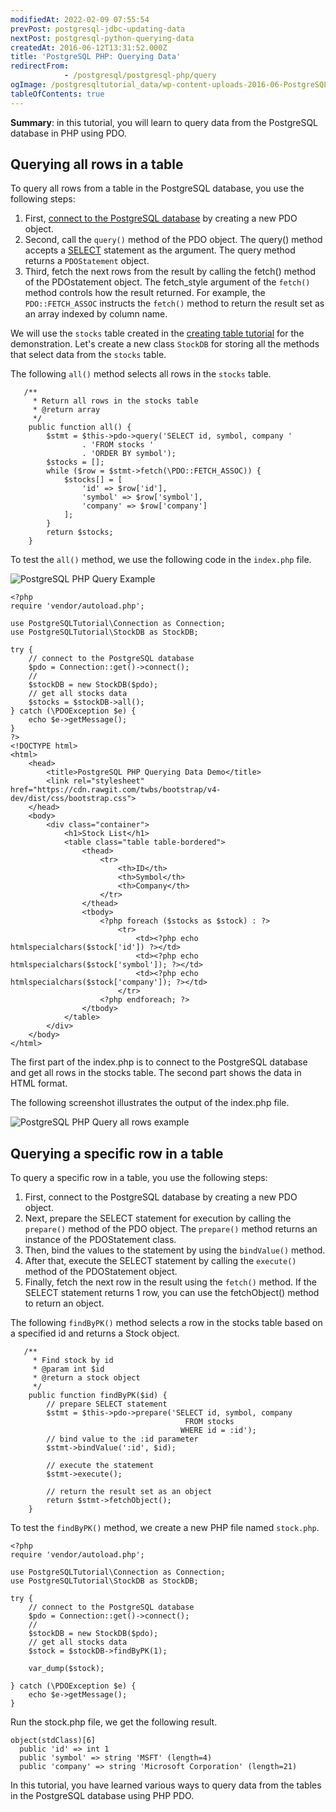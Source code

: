 ```yaml
---
modifiedAt: 2022-02-09 07:55:54
prevPost: postgresql-jdbc-updating-data
nextPost: postgresql-python-querying-data
createdAt: 2016-06-12T13:31:52.000Z
title: 'PostgreSQL PHP: Querying Data'
redirectFrom: 
            - /postgresql/postgresql-php/query
ogImage: /postgresqltutorial_data/wp-content-uploads-2016-06-PostgreSQL-PHP-Query-Example.png
tableOfContents: true
---
```



**Summary**: in this tutorial, you will learn to query data from the PostgreSQL database in PHP using PDO.

## Querying all rows in a table

To query all rows from a table in the PostgreSQL database, you use the following steps:

1. First, [connect to the PostgreSQL database](/postgresql/postgresql-php/connect) by creating a new PDO object.
2. Second, call the `query()` method of the PDO object. The query() method accepts a [SELECT](/postgresql/postgresql-select) statement as the argument. The query method returns a `PDOStatement` object.
3. Third, fetch the next rows from the result by calling the fetch() method of the PDOstatement object. The fetch_style argument of the `fetch()` method controls how the result returned. For example, the `PDO::FETCH_ASSOC` instructs the `fetch()` method to return the result set as an array indexed by column name.

We will use the `stocks` table created in the [creating table tutorial](/postgresql/postgresql-php/create-tables) for the demonstration. Let's create a new class `StockDB` for storing all the methods that select data from the `stocks` table.

The following `all()` method selects all rows in the `stocks` table.

```
   /**
     * Return all rows in the stocks table
     * @return array
     */
    public function all() {
        $stmt = $this->pdo->query('SELECT id, symbol, company '
                . 'FROM stocks '
                . 'ORDER BY symbol');
        $stocks = [];
        while ($row = $stmt->fetch(\PDO::FETCH_ASSOC)) {
            $stocks[] = [
                'id' => $row['id'],
                'symbol' => $row['symbol'],
                'company' => $row['company']
            ];
        }
        return $stocks;
    }
```

To test the `all()` method, we use the following code in the `index.php` file.

![PostgreSQL PHP Query Example](/postgresqltutorial_data/wp-content-uploads-2016-06-PostgreSQL-PHP-Query-Example.png)

```
<?php
require 'vendor/autoload.php';

use PostgreSQLTutorial\Connection as Connection;
use PostgreSQLTutorial\StockDB as StockDB;

try {
    // connect to the PostgreSQL database
    $pdo = Connection::get()->connect();
    //
    $stockDB = new StockDB($pdo);
    // get all stocks data
    $stocks = $stockDB->all();
} catch (\PDOException $e) {
    echo $e->getMessage();
}
?>
<!DOCTYPE html>
<html>
    <head>
        <title>PostgreSQL PHP Querying Data Demo</title>
        <link rel="stylesheet" href="https://cdn.rawgit.com/twbs/bootstrap/v4-dev/dist/css/bootstrap.css">
    </head>
    <body>
        <div class="container">
            <h1>Stock List</h1>
            <table class="table table-bordered">
                <thead>
                    <tr>
                        <th>ID</th>
                        <th>Symbol</th>
                        <th>Company</th>
                    </tr>
                </thead>
                <tbody>
                    <?php foreach ($stocks as $stock) : ?>
                        <tr>
                            <td><?php echo htmlspecialchars($stock['id']) ?></td>
                            <td><?php echo htmlspecialchars($stock['symbol']); ?></td>
                            <td><?php echo htmlspecialchars($stock['company']); ?></td>
                        </tr>
                    <?php endforeach; ?>
                </tbody>
            </table>
        </div>
    </body>
</html>
```

The first part of the index.php is to connect to the PostgreSQL database and get all rows in the stocks table. The second part shows the data in HTML format.

The following screenshot illustrates the output of the index.php file.

![PostgreSQL PHP Query all rows example](/postgresqltutorial_data/wp-content-uploads-2016-06-PostgreSQL-PHP-Query-all-rows-example.png)

## Querying a specific row in a table

To query a specific row in a table, you use the following steps:

1. First, connect to the PostgreSQL database by creating a new PDO object.
2. Next, prepare the SELECT statement for execution by calling the `prepare()` method of the PDO object. The `prepare()` method returns an instance of the PDOStatement class.
3. Then, bind the values to the statement by using the `bindValue()` method.
4. After that, execute the SELECT statement by calling the `execute()` method of the PDOStatement object.
5. Finally, fetch the next row in the result using the `fetch()` method. If the SELECT statement returns 1 row, you can use the fetchObject() method to return an object.

The following `findByPK()` method selects a row in the stocks table based on a specified id and returns a Stock object.

```
   /**
     * Find stock by id
     * @param int $id
     * @return a stock object
     */
    public function findByPK($id) {
        // prepare SELECT statement
        $stmt = $this->pdo->prepare('SELECT id, symbol, company
                                       FROM stocks
                                      WHERE id = :id');
        // bind value to the :id parameter
        $stmt->bindValue(':id', $id);

        // execute the statement
        $stmt->execute();

        // return the result set as an object
        return $stmt->fetchObject();
    }
```

To test the `findByPK()` method, we create a new PHP file named `stock.php`.

```
<?php
require 'vendor/autoload.php';

use PostgreSQLTutorial\Connection as Connection;
use PostgreSQLTutorial\StockDB as StockDB;

try {
    // connect to the PostgreSQL database
    $pdo = Connection::get()->connect();
    //
    $stockDB = new StockDB($pdo);
    // get all stocks data
    $stock = $stockDB->findByPK(1);

    var_dump($stock);

} catch (\PDOException $e) {
    echo $e->getMessage();
}
```

Run the stock.php file, we get the following result.

```
object(stdClass)[6]
  public 'id' => int 1
  public 'symbol' => string 'MSFT' (length=4)
  public 'company' => string 'Microsoft Corporation' (length=21)
```

In this tutorial, you have learned various ways to query data from the tables in the PostgreSQL database using PHP PDO.
